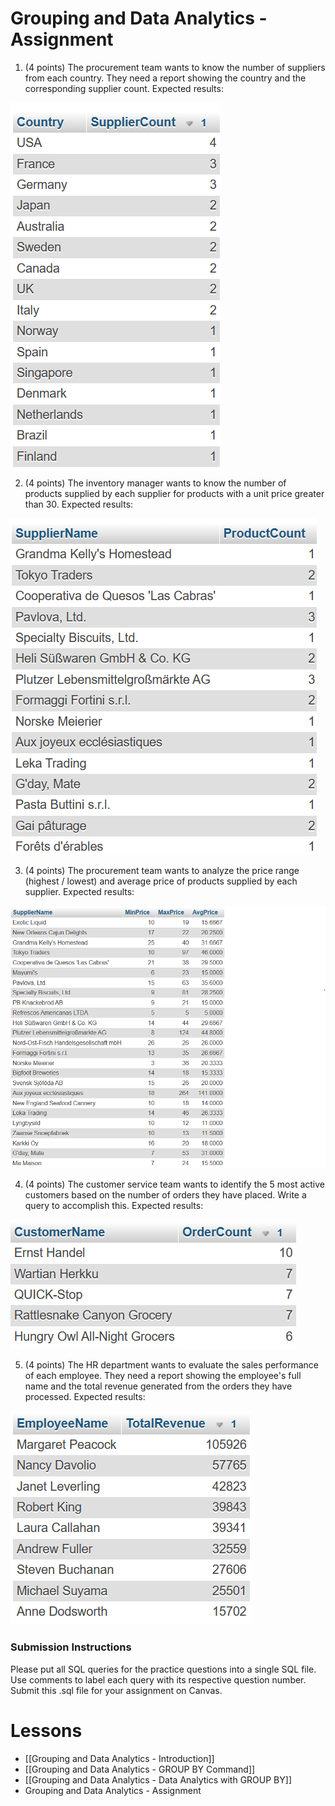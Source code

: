 
# Grouping and Data Analytics - Assignment


1. (4 points) The procurement team wants to know the number of suppliers from each country. They need a report showing the country and the corresponding supplier count. Expected results:

<img src="https://raw.githubusercontent.com/kellerflint/Class-Intro-SQL/hugo/content/Images/GB1.png">

2. (4 points) The inventory manager wants to know the number of products supplied by each supplier for products with a unit price greater than 30. Expected results:

<img src="https://raw.githubusercontent.com/kellerflint/Class-Intro-SQL/hugo/content/Images/GB2.png">

3. (4 points) The procurement team wants to analyze the price range (highest / lowest) and average price of products supplied by each supplier. Expected results:

<img src="https://raw.githubusercontent.com/kellerflint/Class-Intro-SQL/hugo/content/Images/GB3.png">

4. (4 points) The customer service team wants to identify the 5 most active customers based on the number of orders they have placed. Write a query to accomplish this. Expected results:

<img src="https://raw.githubusercontent.com/kellerflint/Class-Intro-SQL/hugo/content/Images/GB4.png">

5. (4 points) The HR department wants to evaluate the sales performance of each employee. They need a report showing the employee's full name and the total revenue generated from the orders they have processed. Expected results:

<img src="https://raw.githubusercontent.com/kellerflint/Class-Intro-SQL/hugo/content/Images/GB5.png">

### Submission Instructions

Please put all SQL queries for the practice questions into a single SQL file. Use comments to label each query with its respective question number. Submit this .sql file for your assignment on Canvas.

# Lessons
- [[Grouping and Data Analytics - Introduction]]
- [[Grouping and Data Analytics - GROUP BY Command]]
- [[Grouping and Data Analytics - Data Analytics with GROUP BY]]
- Grouping and Data Analytics - Assignment